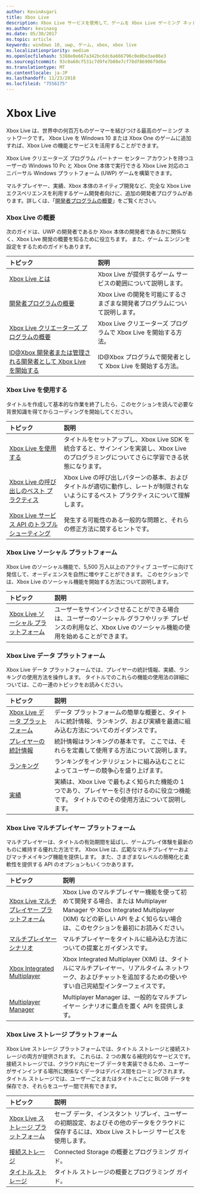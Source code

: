 ```yaml
---
author: KevinAsgari
title: Xbox Live
description: Xbox Live サービスを使用して、ゲームを Xbox Live ゲーミング ネットワークに接続する方法について説明します。
ms.author: kevinasg
ms.date: 05/30/2017
ms.topic: article
keywords: windows 10, uwp, ゲーム, xbox, xbox live
ms.localizationpriority: medium
ms.openlocfilehash: 5388e0e667a342bc6dc6a666796c0e8be3ae86e3
ms.sourcegitcommit: 93c0a60cf531c7d9fe7b00e7cf78df86906f9d6e
ms.translationtype: MT
ms.contentlocale: ja-JP
ms.lasthandoff: 11/23/2018
ms.locfileid: "7556175"
---
```

# <a name="xbox-live"></a>Xbox Live

Xbox Live は、世界中の何百万ものゲーマーを結びつける最高のゲーミング ネットワークです。 Xbox Live を Windows 10 または Xbox One のゲームに追加すれば、Xbox Live の機能とサービスを活用することができます。

Xbox Live クリエーターズ プログラム パートナー センター アカウントを持つユーザーの Windows 10 Pc と Xbox One 本体で実行できる Xbox Live 対応のユニバーサル Windows プラットフォーム (UWP) ゲームを構築できます。

マルチプレイヤー、実績、Xbox 本体のネイティブ開発など、完全な Xbox Live エクスペリエンスを利用するゲーム開発者向けに、追加の開発者プログラムがあります。詳しくは、「[開発者プログラムの概要](developer-program-overview.md)」をご覧ください。

### <a name="get-started-with-xbox-live"></a>Xbox Live の概要

次のガイドは、UWP の開発者であるか Xbox 本体の開発者であるかに関係なく、Xbox Live 開発の概要を知るために役立ちます。  また、ゲーム エンジンを設定をするためのガイドもあります。

| トピック                                                                                                                                             | 説明                                                                                                   |
|:--------------------------------------------------------------------------------------------------------------------------------------------------|:--------------------------------------------------------------------------------------------------------------|
| [Xbox Live とは](what-is-xbox-live.md) | Xbox Live が提供するゲーム サービスの範囲について説明します。 |
| [開発者プログラムの概要](developer-program-overview.md) | Xbox Live の開発を可能にするさまざまな開発者プログラムについて説明します。 |
| [Xbox Live クリエーターズ プログラムの概要](get-started-with-creators/get-started-with-xbox-live-creators.md) | Xbox Live クリエーターズ プログラムで Xbox Live を開始する方法。 |
| [ID@Xbox 開発者または管理される開発者として Xbox Live を開始する](get-started-with-partner/get-started-with-xbox-live-partner.md) | ID@Xbox プログラムで開発者として Xbox Live を開始する方法。 |

### <a name="using-xbox-live"></a>Xbox Live を使用する

タイトルを作成して基本的な作業を終了したら、このセクションを読んで必要な背景知識を得てからコーディングを開始してください。

| トピック                                                                                                                                             | 説明                                                                                                   |
|:--------------------------------------------------------------------------------------------------------------------------------------------------|:--------------------------------------------------------------------------------------------------------------|
| [Xbox Live を使用する](using-xbox-live/using-xbox-live.md) | タイトルをセットアップし、Xbox Live SDK を統合すると、サインインを実装し、Xbox Live のプログラミングについてさらに学習できる状態になります。
| [Xbox Live の呼び出しのベスト プラクティス](using-xbox-live/best-practices/best-practices-for-calling-xbox-live.md) | Xbox Live の呼び出しパターンの基本、およびタイトルが適切に動作し、レートが制限されないようにするベスト プラクティスについて理解します。
| [Xbox Live サービス API のトラブルシューティング](using-xbox-live/troubleshooting/troubleshooting-the-xbox-live-services-api.md) | 発生する可能性のある一般的な問題と、それらの修正方法に関するヒントです。

### <a name="xbox-live-social-platform"></a>Xbox Live ソーシャル プラットフォーム

Xbox Live のソーシャル機能で、5,500 万人以上のアクティブ ユーザーに向けて発信して、オーディエンスを自然に増やすことができます。  このセクションでは、Xbox Live のソーシャル機能を開始する方法について説明します。

| トピック                                                                                                                                             | 説明                                                                                                   |
|:--------------------------------------------------------------------------------------------------------------------------------------------------|:--------------------------------------------------------------------------------------------------------------|
| [Xbox Live ソーシャル プラットフォーム](social-platform/social-platform.md) | ユーザーをサインインさせることができる場合は、ユーザーのソーシャル グラフやリッチ プレゼンスの利用など、Xbox Live のソーシャル機能の使用を始めることができます。 |

### <a name="xbox-live-data-platform"></a>Xbox Live データ プラットフォーム

Xbox Live データ プラットフォームでは、プレイヤーの統計情報、実績、ランキングの使用方法を操作します。  タイトルでのこれらの機能の使用法の詳細については、この一連のトピックをお読みください。

| トピック                                                                                                                                             | 説明                                                                                                   |
|:--------------------------------------------------------------------------------------------------------------------------------------------------|:--------------------------------------------------------------------------------------------------------------|
| [Xbox Live データ プラットフォーム](data-platform/data-platform.md) | データ プラットフォームの簡単な概要と、タイトルに統計情報、ランキング、および実績を最適に組み込む方法についてのガイダンスです。
| [プレイヤーの統計情報](leaderboards-and-stats-2017/player-stats.md) | 統計情報はランキングの基本です。  ここでは、それらを定義して使用する方法について説明します。
| [ランキング](leaderboards-and-stats-2017/leaderboards.md) | ランキングをインテリジェントに組み込むことによってユーザーの競争心を盛り上げます。
| [実績](achievements-2017/achievements.md) | 実績は、Xbox Live で最もよく知られた機能の 1 つであり、プレイヤーを引き付けるのに役立つ機能です。 タイトルでのその使用方法について説明します。

### <a name="xbox-live-multiplayer-platform"></a>Xbox Live マルチプレイヤー プラットフォーム

マルチプレイヤーは、タイトルの有効期間を延ばし、ゲームプレイ体験を最新のものに維持する優れた方法です。  Xbox Live は、広範なマルチプレイヤーおよびマッチメイキング機能を提供します。  また、さまざまなレベルの簡略化と柔軟性を提供する API のオプションもいくつかあります。

| トピック                                                                                                                                             | 説明                                                                                                   |
|:--------------------------------------------------------------------------------------------------------------------------------------------------|:--------------------------------------------------------------------------------------------------------------|
| [Xbox Live マルチプレイヤー プラットフォーム](multiplayer/multiplayer-intro.md) | Xbox Live のマルチプレイヤー機能を使って初めて開発する場合、または Multiplayer Manager や Xbox Integrated Multiplayer (XIM) などの新しい API をよく知らない場合は、このセクションを最初にお読みください。 |
| [マルチプレイヤー シナリオ](multiplayer/multiplayer-scenarios.md) | マルチプレイヤーをタイトルに組み込む方法についての提案とガイダンスです。 |
| [Xbox Integrated Multiplayer](multiplayer/xbox-integrated-multiplayer.md) | Xbox Integrated Multiplayer (XIM) は、タイトルにマルチプレイヤー、リアルタイム ネットワーク、およびチャットを追加するための使いやすい自己完結型インターフェイスです。 |
| [Multiplayer Manager](multiplayer/multiplayer-manager.md) | Multiplayer Manager は、一般的なマルチプレイヤー シナリオに重点を置く API を提供します。 |

### <a name="xbox-live-storage-platform"></a>Xbox Live ストレージ プラットフォーム

Xbox Live ストレージ プラットフォームでは、タイトル ストレージと接続ストレージの両方が提供されます。  これらは、2 つの異なる補完的なサービスです。  接続ストレージでは、クラウド内にセーブ データを実装できるため、ユーザーがサインインする場所に関係なくデータはデバイス間をローミングされます。  タイトル ストレージでは、ユーザーごとまたはタイトルごとに BLOB データを保存でき、それらをユーザー間で共有できます。

| トピック                                                                                                                                             | 説明                                                                                                   |
|:--------------------------------------------------------------------------------------------------------------------------------------------------|:--------------------------------------------------------------------------------------------------------------|
| [Xbox Live ストレージ プラットフォーム](storage-platform/storage-platform.md) | セーブ データ、インスタント リプレイ、ユーザーの初期設定、およびその他のデータをクラウドに保存するには、Xbox Live ストレージ サービスを使用します。 |
| [接続ストレージ](storage-platform/connected-storage/connected-storage-technical-overview.md) | Connected Storage の概要とプログラミング ガイド。 |
| [タイトル ストレージ](storage-platform/xbox-live-title-storage/xbox-live-title-storage.md) | タイトル ストレージの概要とプログラミング ガイド。 |
